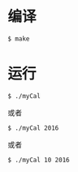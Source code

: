 # 编译
```bash
$ make
```
# 运行
```bash
$ ./myCal
```
或者
```bash
$ ./myCal 2016
```
或者
```bash
$ ./myCal 10 2016
```
